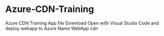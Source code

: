 # Azure-CDN-Training
Azure CDN Training App file Download
Open with Visual Studio Code and deploy webapp to Azure
Name WebApp <alias>cdn
